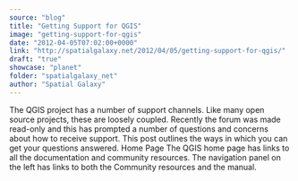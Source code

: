 ```yaml
---
source: "blog"
title: "Getting Support for QGIS"
image: "getting-support-for-qgis"
date: "2012-04-05T07:02:00+0000"
link: "http://spatialgalaxy.net/2012/04/05/getting-support-for-qgis/"
draft: "true"
showcase: "planet"
folder: "spatialgalaxy_net"
author: "Spatial Galaxy"
---
```


The QGIS project has a number of support channels. Like many open source projects, these are loosely coupled. Recently the forum was made read-only and this has prompted a number of questions and concerns about how to receive support. This post outlines the ways in which you can get your questions answered.
Home Page  The QGIS home page has links to all the documentation and community resources. The navigation panel on the left has links to both the Community resources and the manual.
